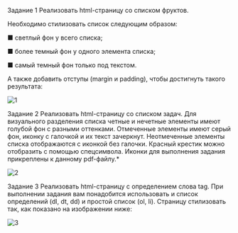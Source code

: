 Задание 1
Реализовать html-страницу со списком фруктов.

Необходимо стилизовать список следующим образом:

■ светлый фон у всего списка;

■ более темный фон у одного элемента списка;

■ самый темный фон только под текстом.

А также добавить отступы (margin и padding), чтобы достигнуть такого результата:

![1](https://user-images.githubusercontent.com/86431195/186356864-4cad0650-b4b2-4ef9-8b40-57f676be26df.jpg)

Задание 2
Реализовать html-страницу со списком задач.
Для визуального разделения списка четные и нечетные элементы имеют голубой фон с разными оттенками.
Отмеченные элементы имеют серый фон, иконку с галочкой и
их текст зачеркнут. Неотмеченные элементы списка отображаются
с иконкой без галочки.
Красный крестик можно отобразить с помощью спецсимвола.
Иконки для выполнения задания прикреплены к данному pdf-файлу.*

![2](https://user-images.githubusercontent.com/86431195/186356947-6b0b45fb-c002-40fa-a07b-96a6fa183d69.PNG)

Задание 3
Реализовать html-страницу с определением слова tag.
При выполнении задания вам понадобится использовать и
список определений (dl, dt, dd) и простой список (ol, li).
Страницу стилизовать так, как показано на изображении ниже:

![3](https://user-images.githubusercontent.com/86431195/186357016-53a15686-b29b-4d55-a7cb-f52129f06bd0.png)
